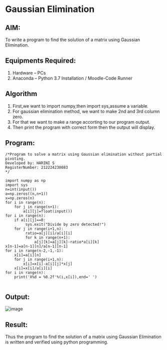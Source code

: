 # Gaussian Elimination

## AIM:
To write a program to find the solution of a matrix using Gaussian Elimination.

## Equipments Required:
1. Hardware – PCs
2. Anaconda – Python 3.7 Installation / Moodle-Code Runner

## Algorithm
 1. First,we want to import numpy,then import sys,assume a variable.
 2. For gaussian elimination method, we want to make 2nd and 3rd column zero.
 3. For that we want to make a range accorting to our program output.
 4. Then print the program with correct form then the output will display.

## Program:
```
/*Program to solve a matrix using Gaussian elimination without partial pivoting.
Developed by: HARINI S
RegisterNumber: 212224230083
*/
```
```
import numpy as np
import sys
n=int(input())
a=np.zeros((n,n+1))
x=np.zeros(n)
for i in range(n):
    for j in range(n+1):
        a[i][j]=float(input())
for i in range(n):
    if a[i][j]==0:
         sys.exit("Divide by zero detected!")
    for j in range(i+1,n):
         ratio=a[j][i]/a[i][i]
         for k in range(n+1):
             a[j][k]=a[j][k]-ratio*a[i][k]
x[n-1]=a[n-1][n]/a[n-1][n-1]
for i in range(n-2,-1,-1):
    x[i]=a[i][n]
    for j in range(i+1,n):
        x[i]=x[i]-a[i][j]*x[j]
    x[i]=x[i]/a[i][i]
for i in range(n):
    print('X%d = %0.2f'%(i,x[i]),end=' ')


```


## Output:
![image](https://github.com/user-attachments/assets/23f255ce-1260-4372-888f-b1d6cc2a58d2)



## Result:
Thus the program to find the solution of a matrix using Gaussian Elimination is written and verified using python programming.

